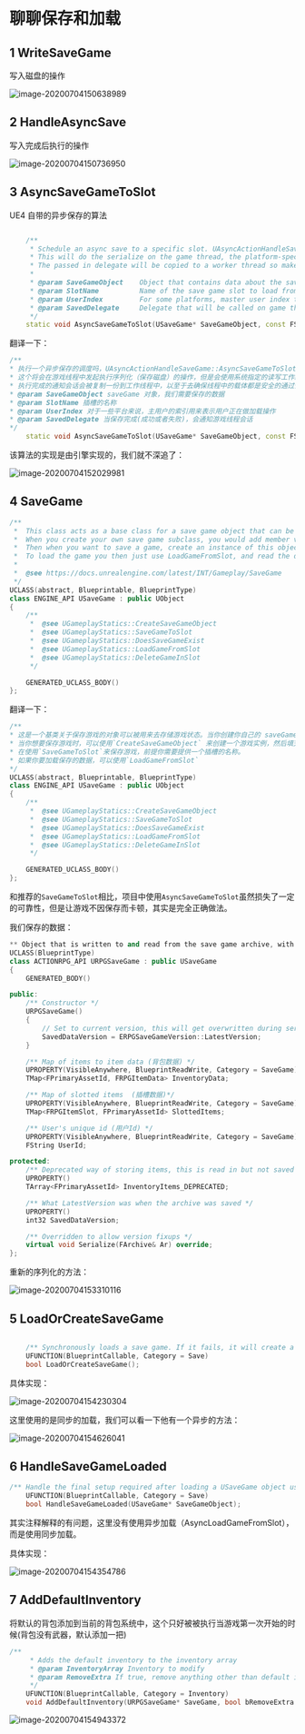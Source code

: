 # 聊聊保存和加载

## 1 WriteSaveGame

写入磁盘的操作

![image-20200704150638989](./images/image-20200704150638989.png)

## 2 HandleAsyncSave

写入完成后执行的操作

![image-20200704150736950](./images/image-20200704150736950.png)

## 3 AsyncSaveGameToSlot

UE4 自带的异步保存的算法

```c++

	/** 
	 * Schedule an async save to a specific slot. UAsyncActionHandleSaveGame::AsyncSaveGameToSlot is the blueprint version of this.
	 * This will do the serialize on the game thread, the platform-specific write on a worker thread, then call the complete delegate on the game thread.
	 * The passed in delegate will be copied to a worker thread so make sure any payload is thread safe to copy by value.
	 *
	 * @param SaveGameObject	Object that contains data about the save game that we want to write out.
	 * @param SlotName			Name of the save game slot to load from.
	 * @param UserIndex			For some platforms, master user index to identify the user doing the loading.
	 * @param SavedDelegate		Delegate that will be called on game thread when save succeeds or fails.
	 */
	static void AsyncSaveGameToSlot(USaveGame* SaveGameObject, const FString& SlotName, const int32 UserIndex, FAsyncSaveGameToSlotDelegate SavedDelegate = FAsyncSaveGameToSlotDelegate());
```

翻译一下：

```c++
/**
* 执行一个异步保存的调度吗，UAsyncActionHandleSaveGame::AsyncSaveGameToSlot 是这个方法的蓝图版本。
* 这个将会在游戏线程中发起执行序列化（保存磁盘）的操作，但是会使用系统指定的读写工作线程。在执行完写入磁盘后，使用会话（delegate）通知游戏线程。
* 执行完成的通知会话会被复制一份到工作线程中，以至于去确保线程中的载体都是安全的通过值的拷贝。
* @param SaveGameObject saveGame 对象，我们需要保存的数据
* @param SlotName 插槽的名称
* @param UserIndex 对于一些平台来说，主用户的索引用来表示用户正在做加载操作
* @param SavedDelegate 当保存完成(成功或者失败)，会通知游戏线程会话
*/
	static void AsyncSaveGameToSlot(USaveGame* SaveGameObject, const FString& SlotName, const int32 UserIndex, FAsyncSaveGameToSlotDelegate SavedDelegate = FAsyncSaveGameToSlotDelegate());
```

该算法的实现是由引擎实现的，我们就不深追了：

![image-20200704152029981](./images/image-20200704152029981.png)

## 4 SaveGame

```c++
/** 
 *	This class acts as a base class for a save game object that can be used to save state about the game. 
 *	When you create your own save game subclass, you would add member variables for the information that you want to save.
 *	Then when you want to save a game, create an instance of this object using CreateSaveGameObject, fill in the data, and use SaveGameToSlot, providing a slot name.
 *	To load the game you then just use LoadGameFromSlot, and read the data from the resulting object.
 *
 *	@see https://docs.unrealengine.com/latest/INT/Gameplay/SaveGame
 */
UCLASS(abstract, Blueprintable, BlueprintType)
class ENGINE_API USaveGame : public UObject
{
	/**
	 *	@see UGameplayStatics::CreateSaveGameObject
	 *	@see UGameplayStatics::SaveGameToSlot
	 *	@see UGameplayStatics::DoesSaveGameExist
	 *	@see UGameplayStatics::LoadGameFromSlot
	 *	@see UGameplayStatics::DeleteGameInSlot
	 */

	GENERATED_UCLASS_BODY()
};
```

翻译一下：

```c++
/**
* 这是一个基类关于保存游戏的对象可以被用来去存储游戏状态。当你创建你自己的 saveGame 子类时，你需要去添加一些你想要保存数据的成员变量
* 当你想要保存游戏时，可以使用`CreateSaveGameObject` 来创建一个游戏实例，然后填充想要保存的数据，
* 在使用`SaveGameToSlot`来保存游戏，前提你需要提供一个插槽的名称。
* 如果你要加载保存的数据，可以使用`LoadGameFromSlot`
*/
UCLASS(abstract, Blueprintable, BlueprintType)
class ENGINE_API USaveGame : public UObject
{
	/**
	 *	@see UGameplayStatics::CreateSaveGameObject
	 *	@see UGameplayStatics::SaveGameToSlot
	 *	@see UGameplayStatics::DoesSaveGameExist
	 *	@see UGameplayStatics::LoadGameFromSlot
	 *	@see UGameplayStatics::DeleteGameInSlot
	 */

	GENERATED_UCLASS_BODY()
};
```

和推荐的`SaveGameToSlot`相比，项目中使用`AsyncSaveGameToSlot`虽然损失了一定的可靠性，但是让游戏不因保存而卡顿，其实是完全正确做法。

我们保存的数据：

```C++
** Object that is written to and read from the save game archive, with a data version */
UCLASS(BlueprintType)
class ACTIONRPG_API URPGSaveGame : public USaveGame
{
	GENERATED_BODY()

public:
	/** Constructor */
	URPGSaveGame()
	{
		// Set to current version, this will get overwritten during serialization when loading
		SavedDataVersion = ERPGSaveGameVersion::LatestVersion;
	}

	/** Map of items to item data (背包数据) */
	UPROPERTY(VisibleAnywhere, BlueprintReadWrite, Category = SaveGame)
	TMap<FPrimaryAssetId, FRPGItemData> InventoryData;

	/** Map of slotted items  (插槽数据)*/
	UPROPERTY(VisibleAnywhere, BlueprintReadWrite, Category = SaveGame)
	TMap<FRPGItemSlot, FPrimaryAssetId> SlottedItems;

	/** User's unique id (用户Id) */
	UPROPERTY(VisibleAnywhere, BlueprintReadWrite, Category = SaveGame)
	FString UserId;

protected:
	/** Deprecated way of storing items, this is read in but not saved out */
	UPROPERTY()
	TArray<FPrimaryAssetId> InventoryItems_DEPRECATED;

	/** What LatestVersion was when the archive was saved */
	UPROPERTY()
	int32 SavedDataVersion;

	/** Overridden to allow version fixups */
	virtual void Serialize(FArchive& Ar) override;
};
```

重新的序列化的方法：

![image-20200704153310116](./images/image-20200704153310116.png)

## 5 LoadOrCreateSaveGame

```c++

	/** Synchronously loads a save game. If it fails, it will create a new one for you. Returns true if it loaded, false if it created one */
	UFUNCTION(BlueprintCallable, Category = Save)
	bool LoadOrCreateSaveGame();
```

具体实现：

![image-20200704154230304](./images/image-20200704154230304.png)

这里使用的是同步的加载，我们可以看一下他有一个异步的方法：

![image-20200704154626041](./images/image-20200704154626041.png)

## 6 HandleSaveGameLoaded

```c++
/** Handle the final setup required after loading a USaveGame object using AsyncLoadGameFromSlot. Returns true if it loaded, false if it created one */
	UFUNCTION(BlueprintCallable, Category = Save)
	bool HandleSaveGameLoaded(USaveGame* SaveGameObject);
```

其实注释解释的有问题，这里没有使用异步加载（AsyncLoadGameFromSlot），而是使用同步加载。

具体实现：

![image-20200704154354786](./images/image-20200704154354786.png)

## 7 AddDefaultInventory

将默认的背包添加到当前的背包系统中，这个只好被被执行当游戏第一次开始的时候(背包没有武器，默认添加一把)

```c++
/**
	 * Adds the default inventory to the inventory array
	 * @param InventoryArray Inventory to modify
	 * @param RemoveExtra If true, remove anything other than default inventory
	 */
	UFUNCTION(BlueprintCallable, Category = Inventory)
	void AddDefaultInventory(URPGSaveGame* SaveGame, bool bRemoveExtra = false);
```

![image-20200704154943372](./images/image-20200704154943372.png)